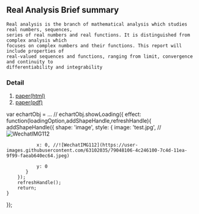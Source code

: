 ## Real Analysis Brief summary

```
Real analysis is the branch of mathematical analysis which studies real numbers, sequences, 
series of real numbers and real functions. It is distinguished from complex analysis which 
focuses on complex numbers and their functions. This report will include properties of 
real-valued sequences and functions, ranging from limit, convergence and continuity to 
differentiability and integrability
```

### Detail

1. [paper(html)](https://mercurymath.github.io/2020/04/06/)
2. [paper(pdf)](https://mercurymath.github.io/assets/css/rd.pdf)


var echartObj = ... //
echartObj.showLoading({
    effect: function(loadingOption,addShapeHandle,refreshHandle){
        addShapeHandle({
           shape: 'image',
           style: {
               image: 'test.jpg', //![WechatIMG112](https://user-images.githubusercontent.com/63102035/79048117-5cd4d700-7c4d-11ea-96eb-0f21e8847866.jpeg)

               x: 0, //![WechatIMG112](https://user-images.githubusercontent.com/63102035/79048106-4c246100-7c4d-11ea-9f99-faeab640ec64.jpeg)

               y: 0 
           }
        });
        refreshHandle();
        return;
    }
});







